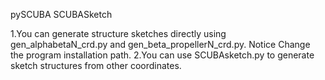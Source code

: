 pySCUBA SCUBASketch

1.You can generate structure sketches directly using gen_alphabetaN_crd.py and gen_beta_propellerN_crd.py. Notice Change the program installation path.
2.You can use SCUBAsketch.py to generate sketch structures from other coordinates.